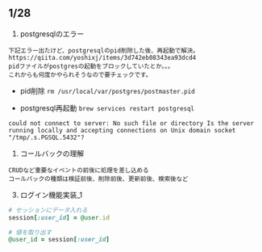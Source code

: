## 1/28
1. postgresqlのエラー
```
下記エラー出たけど、postgresqlのpid削除した後、再起動で解決。
https://qiita.com/yoshixj/items/3d742eb08343ea93dcd4
pidファイルがpostgresの起動をブロックしていたとか。。。
これからも何度かやられそうなので要チェックです。
```

- pid削除
`rm /usr/local/var/postgres/postmaster.pid`

- postgresql再起動
`brew services restart postgresql`

```
could not connect to server: No such file or directory Is the server running locally and accepting connections on Unix domain socket "/tmp/.s.PGSQL.5432"?
```

1. コールバックの理解
```
CRUDなど重要なイベントの前後に処理を差し込める
コールバックの種類は検証前後、削除前後、更新前後、検索後など
```


3. ログイン機能実装_1
```ruby
# セッションにデータ入れる
session[:user_id] = @user.id

# 値を取り出す
@user_id = session[:user_id]
```
